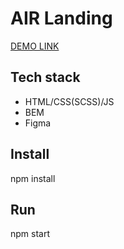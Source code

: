 # AIR Landing
[DEMO LINK](https://RammsfanHTW.github.io/layout_dia/)

## Tech stack
- HTML/CSS(SCSS)/JS
- BEM
- Figma

## Install
npm install

## Run
npm start